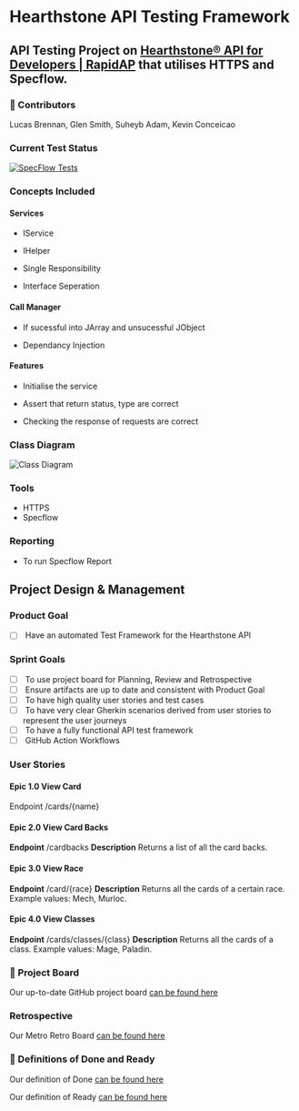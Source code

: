 # Hearthstone API Testing Framework

## API Testing Project on [Hearthstone® API for Developers | RapidAP]((https://rapidapi.com/omgvamp/api/hearthstone)) that utilises HTTPS and Specflow.

### 🤺 Contributors

Lucas Brennan,  Glen Smith, Suheyb Adam, Kevin Conceicao

### Current Test Status

[![SpecFlow Tests](https://github.com/gleniw/HearthstoneAPITestingFramework/actions/workflows/dotnet.yml/badge.svg)](https://github.com/gleniw/HearthstoneAPITestingFramework/actions/workflows/dotnet.yml)

### Concepts Included

#### Services

- IService
- IHelper

- Single Responsibility
- Interface Seperation

#### Call Manager

- If sucessful into JArray and unsucessful JObject

- Dependancy Injection

#### Features

- Initialise the service

- Assert that return status, type are correct

- Checking the response of requests are correct

### Class Diagram

![Class Diagram]()

### Tools
- HTTPS 
- Specflow

### Reporting

- To run Specflow Report

## Project Design & Management

### Product Goal

* [ ]  Have an automated Test Framework for the Hearthstone API  

### Sprint Goals
* [ ]  To use project board for Planning, Review and Retrospective
* [ ]  Ensure artifacts are up to date and consistent with Product Goal
* [ ]  To have high quality user stories and test cases
* [ ]  To have very clear Gherkin scenarios derived from user stories to represent the user journeys
* [ ]  To have a fully functional API test framework
* [ ]  GitHub Action Workflows

### User Stories

#### Epic 1.0 View Card
Endpoint
/cards/{name}

#### Epic 2.0 View Card Backs
**Endpoint**
/cardbacks
**Description**
Returns a list of all the card backs.

#### Epic 3.0 View Race
**Endpoint**
/card/{race}
**Description**
Returns all the cards of a certain race. Example values: Mech, Murloc.

#### Epic 4.0 View Classes
**Endpoint**
/cards/classes/{class}
**Description**
Returns all the cards of a class. Example values: Mage, Paladin.

### 📝 Project Board

Our up-to-date GitHub project board [can be found here](https://github.com/users/gleniw/projects/1)

### Retrospective

Our Metro Retro Board [can be found here](https://metroretro.io/board/LB05S0ZQXV3Z)

### 💭 Definitions of Done and Ready

Our definition of Done [can be found here](https://github.com/gleniw/HearthstoneAPITestingFramework/issues/10)

Our definition of Ready [can be found here](https://github.com/gleniw/HearthstoneAPITestingFramework/issues/19)


